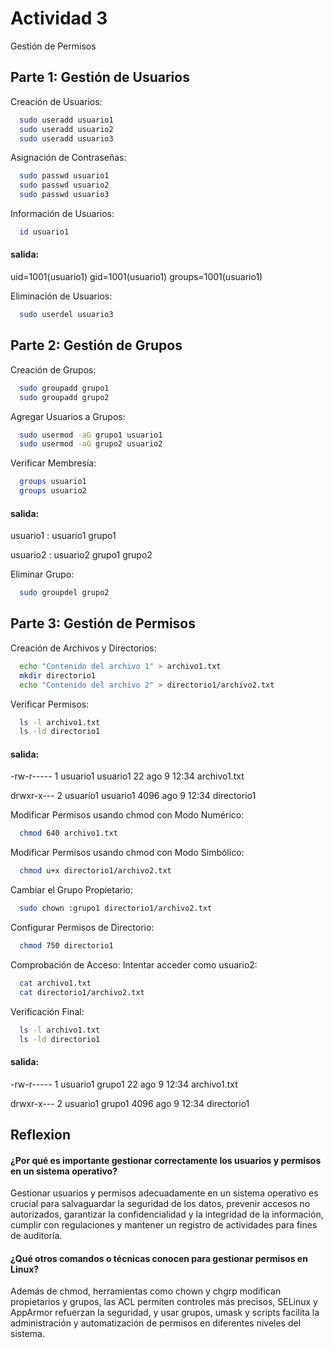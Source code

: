 # Actividad 3
Gestión de Permisos

## Parte 1: Gestión de Usuarios

Creación de Usuarios:

```bash
  sudo useradd usuario1
  sudo useradd usuario2
  sudo useradd usuario3

```

Asignación de Contraseñas:

```bash
  sudo passwd usuario1
  sudo passwd usuario2
  sudo passwd usuario3

```

Información de Usuarios:

```bash
  id usuario1

```
#### salida:
uid=1001(usuario1) gid=1001(usuario1) groups=1001(usuario1)


Eliminación de Usuarios:

```bash
  sudo userdel usuario3
```

## Parte 2: Gestión de Grupos


Creación de Grupos:

```bash
  sudo groupadd grupo1
  sudo groupadd grupo2


```

Agregar Usuarios a Grupos:

```bash
  sudo usermod -aG grupo1 usuario1
  sudo usermod -aG grupo2 usuario2

```

Verificar Membresía:

```bash
  groups usuario1
  groups usuario2

```
#### salida:
  usuario1 : usuario1 grupo1

  usuario2 : usuario2 grupo1 grupo2



Eliminar Grupo:

```bash
  sudo groupdel grupo2
```


## Parte 3: Gestión de Permisos


Creación de Archivos y Directorios:

```bash
  echo "Contenido del archivo 1" > archivo1.txt
  mkdir directorio1
  echo "Contenido del archivo 2" > directorio1/archivo2.txt

```

Verificar Permisos:

```bash
  ls -l archivo1.txt
  ls -ld directorio1

```

#### salida:
 -rw-r----- 1 usuario1 usuario1 22 ago  9 12:34 archivo1.txt

  drwxr-x--- 2 usuario1 usuario1 4096 ago  9 12:34 directorio1



Modificar Permisos usando chmod con Modo Numérico:

```bash
  chmod 640 archivo1.txt

```

Modificar Permisos usando chmod con Modo Simbólico:

```bash
  chmod u+x directorio1/archivo2.txt
```

Cambiar el Grupo Propietario:

```bash
  sudo chown :grupo1 directorio1/archivo2.txt

```

Configurar Permisos de Directorio:

```bash
  chmod 750 directorio1

```

Comprobación de Acceso: Intentar acceder como usuario2:

```bash
  cat archivo1.txt
  cat directorio1/archivo2.txt

```

Verificación Final:

```bash
  ls -l archivo1.txt
  ls -ld directorio1
```

#### salida:
  -rw-r----- 1 usuario1 grupo1 22 ago  9 12:34 archivo1.txt
  
  drwxr-x--- 2 usuario1 grupo1 4096 ago  9 12:34 directorio1

## Reflexion

#### ¿Por qué es importante gestionar correctamente los usuarios y permisos en un sistema operativo?

Gestionar usuarios y permisos adecuadamente en un sistema operativo es crucial para salvaguardar la seguridad de los datos, prevenir accesos no autorizados, garantizar la confidencialidad y la integridad de la información, cumplir con regulaciones y mantener un registro de actividades para fines de auditoría.

#### ¿Qué otros comandos o técnicas conocen para gestionar permisos en Linux?
Además de chmod, herramientas como chown y chgrp modifican propietarios y grupos, las ACL permiten controles más precisos, SELinux y AppArmor refuerzan la seguridad, y usar grupos, umask y scripts facilita la administración y automatización de permisos en diferentes niveles del sistema.

